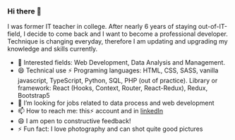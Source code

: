 ### Hi there 👋

I was former IT teacher in college. After nearly 6 years of staying out-of-IT-field, I decide to come back and I want to become a professional developer. Technique is changing everyday, therefore I am updating and upgrading my knowledge and skills currently.
- 🌱 Interested fields: Web Development, Data Analysis and Management.
- 😄 Technical use ⚡ Programing languages: HTML, CSS, SASS, vanilla javascript, TypeScript, Python, SQL, PHP (out of practice). Library or framework: React (Hooks, Context, Router, React-Redux), Redux, Bootstrap5
- 👯 I’m looking for jobs related to data process and web development
- 📫 How to reach me: this⚡ account and in [linkedIn](https://www.linkedin.com/in/hang-nguyen-a619b1105/)
- 😄 I am open to constructive feedback!
- ⚡ Fun fact: I love photography and can shot quite good pictures

<!--
- 👯 I’m looking to collaborate on ...
- 🤔 I’m looking for help with ...
- 💬 Ask me about ...
- 📫 How to reach me: ...
- 😄 Pronouns: ...
- ⚡ Fun fact: ...
-->

